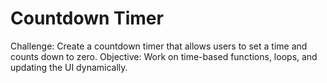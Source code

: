 # Countdown Timer

Challenge: Create a countdown timer that allows users to set a time and counts down to zero.
Objective: Work on time-based functions, loops, and updating the UI dynamically.
